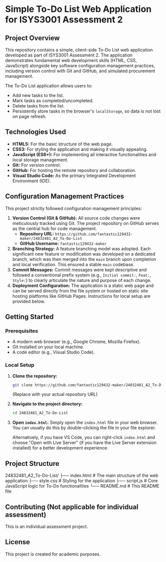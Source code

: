 # Simple To-Do List Web Application for ISYS3001 Assessment 2

## Project Overview

This repository contains a simple, client-side To-Do List web application developed as part of ISYS3001 Assessment 2. The application demonstrates fundamental web development skills (HTML, CSS, JavaScript) alongside key software configuration management practices, including version control with Git and GitHub, and simulated procurement management.

The To-Do List application allows users to:
*   Add new tasks to the list.
*   Mark tasks as completed/uncompleted.
*   Delete tasks from the list.
*   Persistently store tasks in the browser's `localStorage`, so data is not lost on page refresh.

## Technologies Used

*   **HTML5:** For the basic structure of the web page.
*   **CSS3:** For styling the application and making it visually appealing.
*   **JavaScript (ES6+):** For implementing all interactive functionalities and local storage management.
*   **Git:** For version control.
*   **GitHub:** For hosting the remote repository and collaboration.
*   **Visual Studio Code:** As the primary Integrated Development Environment (IDE).

## Configuration Management Practices

This project strictly followed configuration management principles:

1.  **Version Control (Git & GitHub):** All source code changes were meticulously tracked using Git. The project repository on GitHub serves as the central hub for code management.
    *   **Repository URL:** `https://github.com/fantastic129432-maker/24832481_A2_To-Do-List` 
    *   **GitHub Username:** `fantastic129432-maker` 
2.  **Branching Strategy:** A feature branching model was adopted. Each significant new feature or modification was developed on a dedicated branch, which was then merged into the `main` branch upon completion and local verification. This ensured a stable `main` codebase.
3.  **Commit Messages:** Commit messages were kept descriptive and followed a conventional prefix system (e.g., `Initial commit:`, `Feat:`, `Style:`) to clearly articulate the nature and purpose of each change.
4.  **Deployment Configuration:** The application is a static web page and can be served directly from the file system or hosted on static site hosting platforms like GitHub Pages. Instructions for local setup are provided below.

## Getting Started

### Prerequisites

*   A modern web browser (e.g., Google Chrome, Mozilla Firefox).
*   Git installed on your local machine.
*   A code editor (e.g., Visual Studio Code).

### Local Setup

1.  **Clone the repository:**
    ```bash
    git clone https://github.com/fantastic129432-maker/24832481_A2_To-Do-List.git
    ```
    (Replace with your actual repository URL)

2.  **Navigate to the project directory:**
    ```bash
    cd 24832481_A2_To-Do-List
    ```

3.  **Open `index.html`:**
    Simply open the `index.html` file in your web browser. You can usually do this by double-clicking the file in your file explorer.

    Alternatively, if you have VS Code, you can right-click `index.html` and choose "Open with Live Server" (if you have the Live Server extension installed) for a better development experience.

## Project Structure
24832481_A2_To-Do-List/
├── index.html # The main structure of the web application
├── style.css # Styling for the application
├── script.js # Core JavaScript logic for To-Do functionalities
└── README.md # This README file
## Contributing (Not applicable for individual assessment)

This is an individual assessment project.

## License

This project is created for academic purposes.